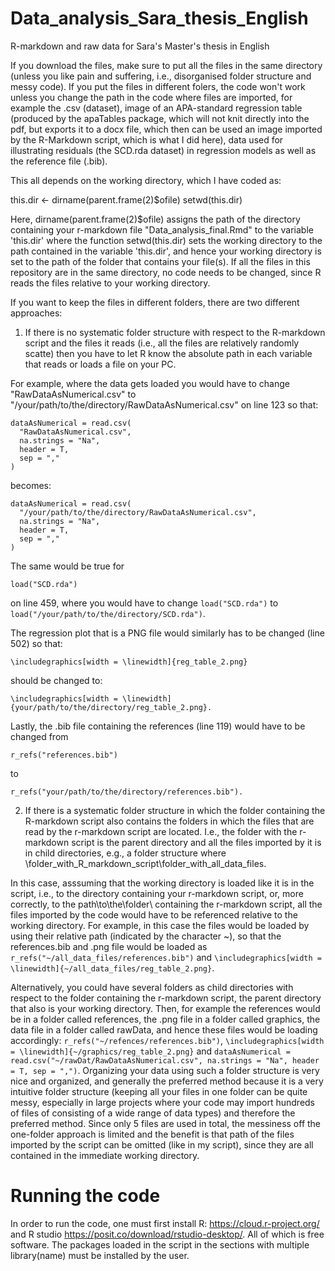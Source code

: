 # Data_analysis_Sara_thesis_English

R-markdown and raw data for Sara's Master's thesis in English

If you download the files, make sure to put all the files in the same directory (unless you like pain and suffering, i.e., disorganised folder structure and messy code).
If you put the files in different folers, the code won't work unless you change the path in the code where files are imported, for example the .csv (dataset), image of an APA-standard regression table (produced by the apaTables package, which will not knit directly into the pdf, but exports it to a docx file, which then can be used an image imported by the R-Markdown script, which is what I did here), data used for illustrating residuals (the SCD.rda dataset) in regression models as well as the reference file (.bib). 

This all depends on the working directory, which I have coded as: 

this.dir <- dirname(parent.frame(2)$ofile)
setwd(this.dir)

Here, dirname(parent.frame(2)$ofile) assigns the path of the directory containing your r-markdown file "Data_analysis_final.Rmd" to the variable
'this.dir' where the function setwd(this.dir) sets the working directory to the path contained in the variable 'this.dir', and hence your working directory is set to the path of the folder that contains your file(s). If all the files in this repository are in the same directory, no code needs to be changed, since R reads the files relative to your working directory.

If you want to keep the files in different folders, there are two different approaches:

1) If there is no systematic folder structure with respect to the R-markdown script and the files it reads (i.e., all the files are relatively randomly scatte) then you have to let R know the absolute path in each variable that reads or loads a file on your PC.

For example, where the data gets loaded you would have to change
"RawDataAsNumerical.csv" to "/your/path/to/the/directory/RawDataAsNumerical.csv" on line 123 so that:
```
dataAsNumerical = read.csv(
  "RawDataAsNumerical.csv",
  na.strings = "Na",
  header = T,
  sep = ","
)
```
becomes:
```
dataAsNumerical = read.csv(
  "/your/path/to/the/directory/RawDataAsNumerical.csv",
  na.strings = "Na",
  header = T,
  sep = ","
)
```
The same would be true for
```
load("SCD.rda")
```
on line 459, where you would have to change `load("SCD.rda")` to `load("/your/path/to/the/directory/SCD.rda")`.

The regression plot that is a PNG file would similarly has to be changed (line 502) so that:
```{=tex}
\includegraphics[width = \linewidth]{reg_table_2.png}
```
should be changed to:
```{=tex}
\includegraphics[width = \linewidth]{your/path/to/the/directory/reg_table_2.png}.
```
Lastly, the .bib file containing the references (line 119) would have to be changed from

```
r_refs("references.bib")
```
to
```
r_refs("your/path/to/the/directory/references.bib").
```
2) If there is a systematic folder structure in which the folder containing the R-markdown script also contains the folders in which the files that are read by the r-markdown script are located. I.e., the folder with the r-markdown script is the parent directory and all the files imported by it is in child directories, e.g., a folder structure where \folder_with_R_markdown_script\folder_with_all_data_files. 

In this case, asssuming that the working directory is loaded like it is in the script, i.e., to the directory containing your r-markdown script,  or, more correctly, to the path\to\the\folder\ containing the r-markdown script, all the files imported by the code would have to be referenced relative to the working directory. For example, in this case the files would be loaded by using their relative path (indicated by the character ~), so that the references.bib and .png file would be loaded as `r_refs("~/all_data_files/references.bib")` and 
`\includegraphics[width = \linewidth]{~/all_data_files/reg_table_2.png}`.

Alternatively, you could have several folders as child directories with respect to the folder containing the r-markdown script, the parent directory that also is your  working directory. Then, for example the references would be in a folder called references, the .png file in a folder called graphics, the data file in a folder called rawData, and hence these files would be loading accordingly: `r_refs("~/refences/references.bib")`, `\includegraphics[width = \linewidth]{~/graphics/reg_table_2.png}` and `dataAsNumerical = read.csv("~/rawDat/RawDataAsNumerical.csv", na.strings = "Na", header = T, sep = ",")`. Organizing your data using such a folder structure is very nice and organized, and generally the preferred method because it is a very intuitive folder structure (keeping all your files in one folder can be quite messy, especially in large projects where your code may import hundreds of files of consisting of a wide range of data types) and therefore the preferred method. Since only 5 files are used in total, the messiness off the one-folder approach is limited and the benefit is that path of the files imported by the script can be omitted (like in my script), since they are all contained in the immediate working
directory.

# Running the code

In order to run the code, one must first install R: https://cloud.r-project.org/ and R studio https://posit.co/download/rstudio-desktop/. All of which is free software. The packages loaded in the script in the sections with multiple library(name) must be installed by the user. 
